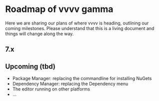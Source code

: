# Roadmap of vvvv gamma

Here we are sharing our plans of where vvvv is heading, outlining our coming milestones. Please understand that this is a living document and things will change along the way.

## 7.x 

## Upcoming (tbd)
* Package Manager: replacing the commandline for installing NuGets
* Dependency Manager: replacing the Dependency menu
* The editor running on other platforms
* ...
